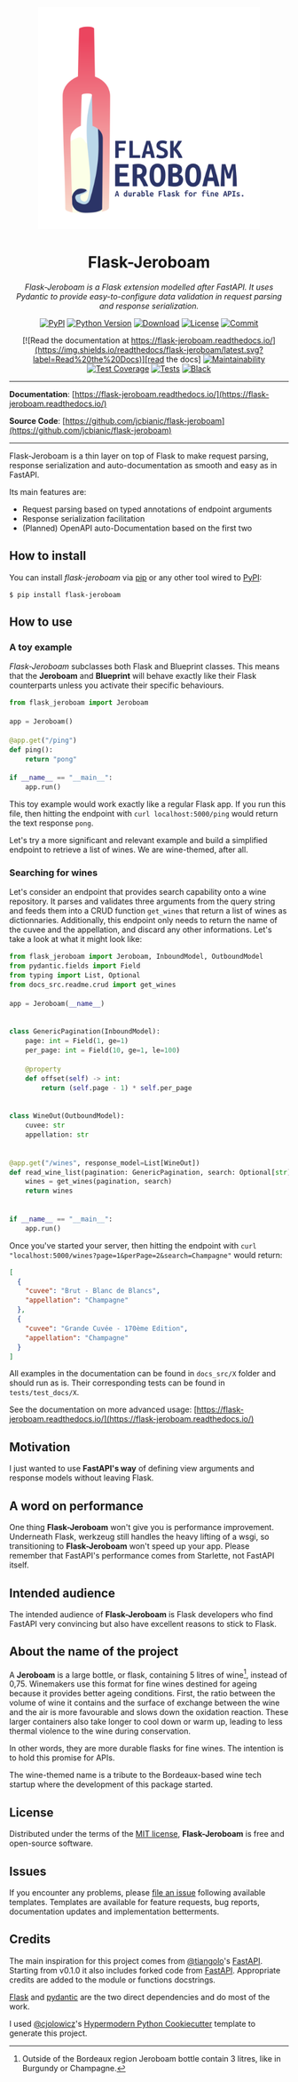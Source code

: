 <div align="center">
    <img
        src="https://github.com/jcbianic/flask-jeroboam/blob/main/docs/_static/img/jeroboam_logo_with_text.png"
        width="400px"
        alt="jeroboam-logo">
    </img>
</div>
<h1 align="center">Flask-Jeroboam</h1>

<div align="center">

<i>Flask-Jeroboam is a Flask extension modelled after FastAPI. It uses Pydantic to provide easy-to-configure data validation in request parsing and response serialization.</i>

[![PyPI](https://img.shields.io/pypi/v/flask-jeroboam.svg)][pypi_]
[![Python Version](https://img.shields.io/pypi/pyversions/flask-jeroboam)][python version]
[![Download](https://img.shields.io/pypi/dm/flask-jeroboam)][downloads]
[![License](https://img.shields.io/github/license/jcbianic/flask-jeroboam?color=green)][license]
[![Commit](https://img.shields.io/github/last-commit/jcbianic/flask-jeroboam?color=green)][commit]

[![Read the documentation at https://flask-jeroboam.readthedocs.io/](https://img.shields.io/readthedocs/flask-jeroboam/latest.svg?label=Read%20the%20Docs)][read the docs]
[![Maintainability](https://api.codeclimate.com/v1/badges/181b7355cee7b1316893/maintainability)](https://img.shields.io/codeclimate/maintainability/jcbianic/flask-jeroboam?color=green)
[![Test Coverage](https://api.codeclimate.com/v1/badges/181b7355cee7b1316893/test_coverage)](https://img.shields.io/codeclimate/coverage/jcbianic/flask-jeroboam?color=green)
[![Tests](https://github.com/jcbianic/flask-jeroboam/workflows/Tests/badge.svg)][tests]
[![Black](https://img.shields.io/badge/code%20style-black-000000.svg)][black]

[pypi_]: https://pypi.org/project/flask-jeroboam/
[status]: https://pypi.org/project/flask-jeroboam/
[downloads]: https://img.shields.io/pypi/dm/flask-jeroboam
[python version]: https://pypi.org/project/flask-jeroboam
[read the docs]: https://flask-jeroboam.readthedocs.io/
[tests]: https://github.com/jcbianic/flask-jeroboam/actions?workflow=Tests
[codecov]: https://app.codecov.io/gh/jcbianic/flask-jeroboam
[pre-commit]: https://github.com/pre-commit/pre-commit
[black]: https://github.com/psf/black
[commit]: https://img.shields.io/github/last-commit/jcbianic/flask-jeroboam

</div>

---

**Documentation**: [https://flask-jeroboam.readthedocs.io/](https://flask-jeroboam.readthedocs.io/)

**Source Code**: [https://github.com/jcbianic/flask-jeroboam](https://github.com/jcbianic/flask-jeroboam)

---

Flask-Jeroboam is a thin layer on top of Flask to make request parsing, response serialization and auto-documentation as smooth and easy as in FastAPI.

Its main features are:

- Request parsing based on typed annotations of endpoint arguments
- Response serialization facilitation
- (Planned) OpenAPI auto-Documentation based on the first two

## How to install

You can install _flask-jeroboam_ via [pip] or any other tool wired to [PyPI]:

```console
$ pip install flask-jeroboam
```

## How to use

### A toy example

_Flask-Jeroboam_ subclasses both Flask and Blueprint classes. This means that the **Jeroboam** and **Blueprint** will behave exactly like their Flask counterparts unless you activate their specific behaviours.

```python
from flask_jeroboam import Jeroboam

app = Jeroboam()

@app.get("/ping")
def ping():
    return "pong"

if __name__ == "__main__":
    app.run()
```

This toy example would work exactly like a regular Flask app. If you run this file, then hitting the endpoint with `curl localhost:5000/ping` would return the text response `pong`.

Let's try a more significant and relevant example and build a simplified endpoint to retrieve a list of wines. We are wine-themed, after all.

### Searching for wines

Let's consider an endpoint that provides search capability onto a wine repository. It parses and validates three arguments from the query string and feeds them into a CRUD function `get_wines` that return a list of wines as dictionnaries.
Additionally, this endpoint only needs to return the name of the cuvee and the appellation, and discard any other informations. Let's take a look at what it might look like:

```python
from flask_jeroboam import Jeroboam, InboundModel, OutboundModel
from pydantic.fields import Field
from typing import List, Optional
from docs_src.readme.crud import get_wines

app = Jeroboam(__name__)


class GenericPagination(InboundModel):
    page: int = Field(1, ge=1)
    per_page: int = Field(10, ge=1, le=100)

    @property
    def offset(self) -> int:
        return (self.page - 1) * self.per_page


class WineOut(OutboundModel):
    cuvee: str
    appellation: str


@app.get("/wines", response_model=List[WineOut])
def read_wine_list(pagination: GenericPagination, search: Optional[str]):
    wines = get_wines(pagination, search)
    return wines


if __name__ == "__main__":
    app.run()
```

Once you've started your server, then hitting the endpoint with `curl "localhost:5000/wines?page=1&perPage=2&search=Champagne"` would return:

```json
[
  {
    "cuvee": "Brut - Blanc de Blancs",
    "appellation": "Champagne"
  },
  {
    "cuvee": "Grande Cuvée - 170ème Edition",
    "appellation": "Champagne"
  }
]
```

All examples in the documentation can be found in `docs_src/X` folder and should run as is. Their corresponding tests can be found in `tests/test_docs/X`.

See the documentation on more advanced usage: [https://flask-jeroboam.readthedocs.io/](https://flask-jeroboam.readthedocs.io/)

## Motivation

I just wanted to use **FastAPI's way** of defining view arguments and response models without leaving Flask.

## A word on performance

One thing **Flask-Jeroboam** won't give you is performance improvement. Underneath Flask, werkzeug still handles the heavy lifting of a wsgi, so transitioning to **Flask-Jeroboam** won't speed up your app. Please remember that FastAPI's performance comes from Starlette, not FastAPI itself.

## Intended audience

The intended audience of **Flask-Jeroboam** is Flask developers who find FastAPI very convincing but also have excellent reasons to stick to Flask.

## About the name of the project

A **Jeroboam** is a large bottle, or flask, containing 5 litres of wine[^1], instead of 0,75. Winemakers use this format for fine wines destined for ageing because it provides better ageing conditions. First, the ratio between the volume of wine it contains and the surface of exchange between the wine and the air is more favourable and slows down the oxidation reaction. These larger containers also take longer to cool down or warm up, leading to less thermal violence to the wine during conservation.

In other words, they are more durable flasks for fine wines. The intention is to hold this promise for APIs.

The wine-themed name is a tribute to the Bordeaux-based wine tech startup where the development of this package started.

[^1]: Outside of the Bordeaux region Jeroboam bottle contain 3 litres, like in Burgundy or Champagne.

## License

Distributed under the terms of the [MIT license][license], **Flask-Jeroboam** is free and open-source software.

## Issues

If you encounter any problems, please [file an issue] following available templates. Templates are available for feature requests, bug reports, documentation updates and implementation betterments.

## Credits

The main inspiration for this project comes from [@tiangolo]'s [FastAPI].
Starting from v0.1.0 it also includes forked code from [FastAPI].
Appropriate credits are added to the module or functions docstrings.

[Flask] and [pydantic] are the two direct dependencies and do most of the work.

I used [@cjolowicz]'s [Hypermodern Python Cookiecutter] template to generate this project.

[@cjolowicz]: https://github.com/cjolowicz
[@tiangolo]: https://github.com/tiangolo
[fastapi]: https://fastapi.tiangolo.com/
[starlette]: https://www.starlette.io/
[flask]: https://flask.palletsprojects.com/
[pydantic]: https://pydantic-docs.helpmanual.io/
[pypi]: https://pypi.org/
[hypermodern python cookiecutter]: https://github.com/cjolowicz/cookiecutter-hypermodern-python
[file an issue]: https://github.com/jcbianic/flask-jeroboam/issues
[pip]: https://pip.pypa.io/

<!-- github-only -->

[license]: https://github.com/jcbianic/flask-jeroboam/blob/main/LICENSE
[contributor guide]: https://github.com/jcbianic/flask-jeroboam/blob/main/CONTRIBUTING.md
[command-line reference]: https://flask-jeroboam.readthedocs.io/en/latest/usage.html
